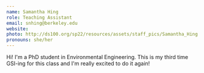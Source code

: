 ```yaml
---
name: Samantha Hing
role: Teaching Assistant
email: snhing@berkeley.edu
website: 
photo: http://ds100.org/sp22/resources/assets/staff_pics/Samantha_Hing.jpg
pronouns: she/her
---
```

Hi! I'm a PhD student in Environmental Engineering. This is my third time GSI-ing for this class and I'm really excited to do it again!
